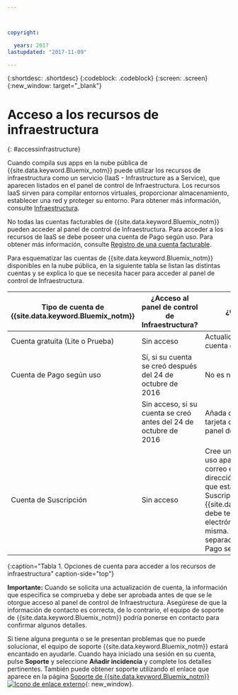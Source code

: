 ```yaml
---



copyright:

  years: 2017
lastupdated: "2017-11-09"

---
```


{:shortdesc: .shortdesc}
{:codeblock: .codeblock}
{:screen: .screen}
{:new_window: target="_blank"}

# Acceso a los recursos de infraestructura
{: #accessinfrastructure}

Cuando compila sus apps en la nube pública de {{site.data.keyword.Bluemix_notm}} puede utilizar los recursos de infraestructura como un servicio (IaaS - Infrastructure as a Service), que aparecen listados en el panel de control de Infraestructura. 
Los recursos IaaS sirven para compilar entornos virtuales, proporcionar almacenamiento, establecer una red y proteger su entorno. Para obtener más información, consulte [Infraestructura](/docs/overview/whatisbluemix.html#bluemixoverviewinfrastructure). 

No todas las cuentas facturables de {{site.data.keyword.Bluemix_notm}} pueden acceder al panel de control de Infraestructura. Para acceder a los recursos de IaaS se debe poseer una cuenta de Pago según uso. Para obtener más información, consulte [Registro de una cuenta facturable](/docs/pricing/billable.html). 

Para esquematizar las cuentas de {{site.data.keyword.Bluemix_notm}} disponibles en la nube pública, en la siguiente tabla se listan las distintas cuentas y se explica lo que se necesita hacer para acceder al panel de control de Infraestructura. 

|Tipo de cuenta de {{site.data.keyword.Bluemix_notm}} |	¿Acceso al panel de control de Infraestructura? |	¿Qué opciones tengo? |
|------------------|-----------------------|---------------|
|Cuenta gratuita (Lite o Prueba) |	Sin acceso |	Actualice su cuenta gratuita a una cuenta de Pago según uso. |
|Cuenta de Pago según uso | Sí, si su cuenta se creó después del 24 de octubre de 2016 | No es necesario nada más. | 
| | Sin acceso, si su cuenta se creó antes del 24 de octubre de 2016 | Añada de nuevo sus detalles de la tarjeta de crédito para acceder al panel de control de Infraestructura. |
|Cuenta de Suscripción |	Sin acceso |	Cree una cuenta de Pago según uso aparte con una dirección de correo electrónico diferente a la dirección de correo electrónico que está asociada a su cuenta de Suscripción. Cada cuenta de {{site.data.keyword.Bluemix_notm}} debe tener una dirección de correo electrónica exclusiva asociada a la misma. Se le facturará de forma separada para sus cuentas de Pago según uso y de Suscripción. |
{:caption="Tabla 1. Opciones de cuenta para acceder a los recursos de infraestructura" caption-side="top"}

**Importante:** Cuando se solicita una actualización de cuenta, la información que especifica se comprueba y debe ser aprobada antes de que se le otorgue acceso al panel de control de Infraestructura. Asegúrese de que la información de contacto es correcta, de lo contrario, el equipo de soporte de {{site.data.keyword.Bluemix_notm}} podría ponerse en contacto para confirmar algunos detalles.    

Si tiene alguna pregunta o se le presentan problemas que no puede solucionar, el equipo de soporte {{site.data.keyword.Bluemix_notm}} estará encantado en ayudarle. Cuando haya iniciado una sesión en su cuenta, pulse **Soporte** y seleccione **Añadir incidencia** y complete los detalles pertinentes. También puede obtener soporte utilizando el enlace que aparece en la página [Soporte de {{site.data.keyword.Bluemix_notm}} ![Icono de enlace externo](../icons/launch-glyph.svg)](http://ibm.biz/bluemixsupport){: new_window}.
